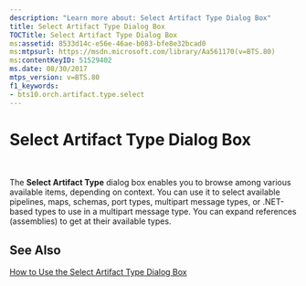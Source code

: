 ```yaml
---
description: "Learn more about: Select Artifact Type Dialog Box"
title: Select Artifact Type Dialog Box
TOCTitle: Select Artifact Type Dialog Box
ms:assetid: 8533d14c-e56e-46ae-b083-bfe8e32bcad0
ms:mtpsurl: https://msdn.microsoft.com/library/Aa561170(v=BTS.80)
ms:contentKeyID: 51529402
ms.date: 08/30/2017
mtps_version: v=BTS.80
f1_keywords:
- bts10.orch.artifact.type.select
---
```


# Select Artifact Type Dialog Box

 

The **Select Artifact Type** dialog box enables you to browse among various available items, depending on context. You can use it to select available pipelines, maps, schemas, port types, multipart message types, or .NET-based types to use in a multipart message type. You can expand references (assemblies) to get at their available types.

## See Also

[How to Use the Select Artifact Type Dialog Box](https://msdn.microsoft.com/library/aa561854\(v=bts.80\))

